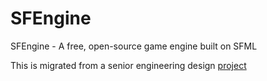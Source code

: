 # SFEngine
SFEngine - A free, open-source game engine built on SFML

This is migrated from a senior engineering design [project](https://github.com/JayhawkZombie/EECS581Project)  
